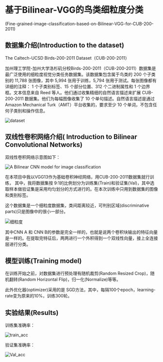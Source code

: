 # 基于Bilinear-VGG的鸟类细粒度分类

(Fine-grained-image-classification-based-on-Bilinear-VGG-for-CUB-200-2011)

## 数据集介绍(Introduction to the dataset)

The Caltech-UCSD Birds-200-2011 Dataset（CUB-200-2011）

加州理工学院-加州大学洛杉矶分校Birds-200-2011（CUB-200-2011）数据集是最广泛使用的细粒度视觉分类任务数据集。该数据集包含属于鸟类的 200 个子类别的 11,788 张图像，其中 5,994 张用于训练，5,794 张用于测试。每张图像都有详细的注释： 1 个子类别标签、15 个部分位置、312 个二进制属性和 1 个边界框。文本信息来自 Reed 等人。他们通过收集精细的自然语言描述来扩展 CUB-200-2011 数据集。他们为每幅图像收集了 10 个单句描述。自然语言描述是通过 Amazon Mechanical Turk（AMT）平台收集的，要求至少 10 个单词，不包含任何子类别和操作信息。

![dataset](./%E8%AE%A1%E7%AE%97%E6%9C%BA%E8%A7%86%E8%A7%89%E7%9B%B8%E5%85%B3%E9%A1%B9%E7%9B%AE/%E5%9F%BA%E4%BA%8EBilinear-VGG%E7%9A%84CUB-200-2011%E7%9A%84%E7%BB%86%E7%B2%92%E5%BA%A6%E5%9B%BE%E5%83%8F%E5%88%86%E7%B1%BB/README/dataset.jpg)

## 双线性卷积网络介绍( Introduction to Bilinear Convolutional Networks)

双线性卷积网络示意图如下：

![A Bilinear CNN model for image classification](E:/%E8%AE%A1%E7%AE%97%E6%9C%BA%E8%A7%86%E8%A7%89%E7%9B%B8%E5%85%B3%E9%A1%B9%E7%9B%AE/%E5%9F%BA%E4%BA%8EBilinear-VGG%E7%9A%84CUB-200-2011%E7%9A%84%E7%BB%86%E7%B2%92%E5%BA%A6%E5%9B%BE%E5%83%8F%E5%88%86%E7%B1%BB/README/A%20Bilinear%20CNN%20model%20for%20image%20classification.jpg)

在本项目中我以VGG13作为基础卷积神经网络，用CUB-200-2011数据集就行训练， 其中，我将数据集按 9:1的比例划分为训练集(Train)和验证集(Val)，其中选取样本做验证集是采用均匀划分的方式进行的。在本次训练中只用到数据集的图像和类别标签。

这个数据集是一个细粒度数据集，类间距离较近，可判别区域(discriminative parts)只是图像中的很小一部分。

![细粒度](E:/%E8%AE%A1%E7%AE%97%E6%9C%BA%E8%A7%86%E8%A7%89%E7%9B%B8%E5%85%B3%E9%A1%B9%E7%9B%AE/%E5%9F%BA%E4%BA%8EBilinear-VGG%E7%9A%84CUB-200-2011%E7%9A%84%E7%BB%86%E7%B2%92%E5%BA%A6%E5%9B%BE%E5%83%8F%E5%88%86%E7%B1%BB/README/%E7%BB%86%E7%B2%92%E5%BA%A6.jpg)

其中CNN A 和 CNN B的参数是完全一样的，也就是说两个卷积块输出的特征向量是一样的。在提取完特征后，两两进行一个外积得到一个双线性向量，接上全连接层进行分类。

## 模型训练(Training model)

在训练开始之前，对数据集进行预处理有随机裁剪(Random Resized Crop)，随机翻转(Random Horizontal Flip)，归一化(Normalize)等等。

此外优化器(optimizer)采用的是 SGD方法，其中，每隔100个epoch，learning-rate变为原来的10%，训练300轮。

## 实验结果(Results)

训练集准确率：

![train_acc](E:/%E8%AE%A1%E7%AE%97%E6%9C%BA%E8%A7%86%E8%A7%89%E7%9B%B8%E5%85%B3%E9%A1%B9%E7%9B%AE/%E5%9F%BA%E4%BA%8EBilinear-VGG%E7%9A%84CUB-200-2011%E7%9A%84%E7%BB%86%E7%B2%92%E5%BA%A6%E5%9B%BE%E5%83%8F%E5%88%86%E7%B1%BB/README/train_acc.jpg)

验证集准确率：

![Val_acc](E:/%E8%AE%A1%E7%AE%97%E6%9C%BA%E8%A7%86%E8%A7%89%E7%9B%B8%E5%85%B3%E9%A1%B9%E7%9B%AE/%E5%9F%BA%E4%BA%8EBilinear-VGG%E7%9A%84CUB-200-2011%E7%9A%84%E7%BB%86%E7%B2%92%E5%BA%A6%E5%9B%BE%E5%83%8F%E5%88%86%E7%B1%BB/README/Val_acc.jpg)
